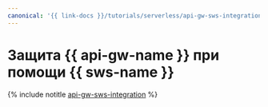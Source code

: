 ```yaml
---
canonical: '{{ link-docs }}/tutorials/serverless/api-gw-sws-integration'
---
```


# Защита {{ api-gw-name }} при помощи {{ sws-name }}

{% include notitle [api-gw-sws-integration](../../_tutorials/serverless/api-gw-sws-integration.md) %}
